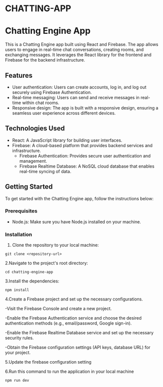 # CHATTING-APP
# Chatting Engine App

This is a  Chatting Engine app built using React and Firebase. The app allows users to engage in real-time chat conversations, creating rooms, and exchanging messages. It leverages the React library for the frontend and Firebase for the backend infrastructure.

## Features

- User authentication: Users can create accounts, log in, and log out securely using Firebase Authentication.
- Real-time messaging: Users can send and receive messages in real-time within chat rooms.
- Responsive design: The app is built with a responsive design, ensuring a seamless user experience across different devices.

## Technologies Used

- React: A JavaScript library for building user interfaces.
- Firebase: A cloud-based platform that provides backend services and infrastructure.
  - Firebase Authentication: Provides secure user authentication and management.
  - Firebase Realtime Database: A NoSQL cloud database that enables real-time syncing of data.

## Getting Started

To get started with the Chatting Engine app, follow the instructions below:

### Prerequisites

- Node.js: Make sure you have Node.js installed on your machine.

### Installation

1. Clone the repository to your local machine:

```
git clone <repository-url>
```

2.Navigate to the project's root directory:
```
cd chatting-engine-app
```
3.Install the dependencies:
```
npm install
```
4.Create a Firebase project and set up the necessary configurations.
<br>

-Visit the Firebase Console and create a new project.<br>

-Enable the Firebase Authentication service and choose the desired authentication methods (e.g., email/password, Google sign-in).<br>

-Enable the Firebase Realtime Database service and set up the necessary security rules.<br>

-Obtain the Firebase configuration settings (API keys, database URL) for your project.<br>


5.Update the firebase configuration setting<br>


6.Run this command to run the application in your local machine
```
npm run dev
```

